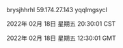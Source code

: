 brysjhhrhl 59.174.27.143 yqqlmgsycl

2022年 02月 18日 星期五 20:30:01 CST

2022年 02月 18日 星期五 12:30:01 GMT
